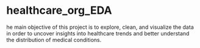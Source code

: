 # healthcare_org_EDA
he main objective of this project is to explore, clean, and visualize the data in order to uncover insights into healthcare trends and better understand the distribution of medical conditions.
